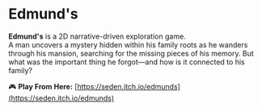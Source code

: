 # Edmund's

**Edmund's** is a 2D narrative-driven exploration game.  
A man uncovers a mystery hidden within his family roots as he wanders through his mansion, searching for the missing pieces of his memory. But what was the important thing he forgot—and how is it connected to his family?

🎮 **Play From Here:** [https://seden.itch.io/edmunds](https://seden.itch.io/edmunds)

